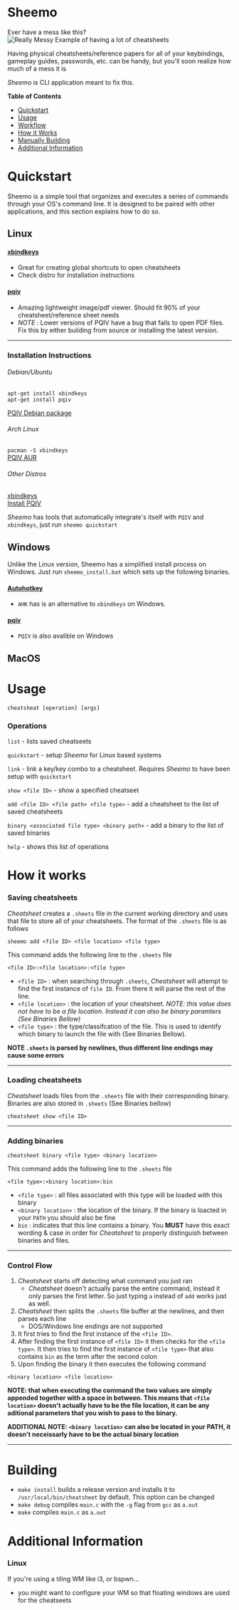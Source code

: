 # Sheemo
Ever have a mess like this?
![Really Messy Example of having a lot of cheatsheets](https://i.imgur.com/0QCUaDH.jpg)

Having physical cheatsheets/reference papers for all of your keybindings, gameplay guides, passwords, etc. can be handy, but you'll soon realize how much of a mess it is

_Sheemo_ is CLI application meant to fix this.

**Table of Contents**

* [Quickstart](#Quickstart)
* [Usage](#Usage)
* [Workflow](#Work)
* [How it Works](#Works)
* [Manually Building](#Build)
* [Additional Information](#Add)

<a name="Quickstart"/>

# Quickstart
Sheemo is a simple tool that organizes and executes a series of commands through your OS's command line. It is designed to be paired with other applications, and this section explains how to do so.

## Linux

#### [xbindkeys](http://git.savannah.gnu.org/cgit/xbindkeys.git/)
- Great for creating global shortcuts to open cheatsheets
- Check distro for installation instructions

#### [pqiv](https://github.com/phillipberndt/pqiv)
- Amazing lightweight image/pdf viewer. Should fit 90% of your cheatsheet/reference sheet needs
- _NOTE_ : Lower versions of PQIV have a bug that fails to open PDF files. Fix this by either building from source or installing the latest version.

---

### Installation Instructions

###### Debian/Ubuntu
`apt-get install xbindkeys`  
`apt-get install pqiv`

[PQIV Debian package](https://packages.debian.org/en/sid/pqiv)

###### Arch Linux
`pacman -S xbindkeys`  
[PQIV AUR](https://aur.archlinux.org/packages/pqiv/)

###### Other Distros
[xbindkeys](https://github.com/IonicaBizau/xbindkeys/blob/master/INSTALL)  
[Install PQIV](https://github.com/phillipberndt/pqiv#installation)

_Sheemo_ has tools that automatically integrate's itself with `PQIV` and `xbindkeys`, just run `sheemo quickstart` 

## Windows

Unlike the Linux version, Sheemo has a simplified install process on Windows. Just run `sheemo_install.bat` which sets up the following binaries.

#### [Autohotkey](https://autohotkey.com/download/)
- `AHK` has is an alternative to `xbindkeys` on Windows.

#### [pqiv](https://intern.pberndt.com/pqiv_builds/)
- `PQIV` is also avalible on Windows

## MacOS

<a name="Usage"/>

# Usage
`cheatsheat [operation] [args]`

### Operations
`list` - lists saved cheatseets  

`quickstart` - setup _Sheemo_ for Linux based systems

`link` - link a key/key combo to a cheatsheet. Requires _Sheemo_ to have been setup with `quickstart`

`show <file ID>` - show a specified cheatseet  

`add <file ID> <file path> <file type>` - add a cheatsheet to the list of saved cheatsheets  

`binary <associated file type> <binary path>` - add a binary to the list of saved binaries  

`help` - shows this list of operations

<a name="Works"/>

# How it works
### Saving cheatsheets
_Cheatsheet_ creates a `.sheets` file in the current working directory and uses that file to store all of your cheatsheets. The format of the `.sheets` file is as follows

`sheemo add <file ID> <file location> <file type>`

This command adds the following line to the `.sheets` file

`<file ID>:<file location>:<file type>`


- `<file ID>` : when searching through `.sheets`, _Cheatsheet_ will attempt to find the first instance of `file ID`. From there it will parse the rest of the line.
- `<file location>` : the location of your cheatsheet. _NOTE: this value does not have to be a file location. Instead it can also be binary paramters (See Binaries Bellow)_
- `<file type>` : the type/classifcation of the file. This is used to identify which binary to launch the file with (See Binaries Bellow).

__NOTE `.sheets` is parsed by newlines, thus different line endings may cause some errors__
___


### Loading cheatsheets
_Cheatsheet_ loads files from the `.sheets` file with their corresponding binary. Binaries are also stored in `.sheets` (See Binaries bellow)

`cheatsheet show <file ID>`
___


### Adding binaries

`cheatsheet binary <file type> <binary location>`

This command adds the following line to the `.sheets` file

`<file type>:<binary location>:bin`


- `<file type>` : all files associated with this type will be loaded with this binary
- `<binary location>` : the location of the binary. If the binary is loacted in your `PATH` you should also be fine
- `bin` : indicates that this line contains a binary. You __MUST__ have this exact wording & case in order for _Cheatsheet_ to properly distinguish between binaries and files.
___

### Control Flow

1) _Cheatsheet_ starts off detecting what command you just ran
     - _Cheatsheet_ doesn't actually parse the entire command, instead it only parses the first letter. So just typing `a` instead of `add` works just as well.
2) _Cheatsheet_ then splits the `.sheets` file buffer at the newlines, and then parses each line
     - DOS/Windows line endings are not supported
3) It first tries to find the first instance of the `<file ID>`.
4) After finding the first instance of `<file ID>` it then checks for the `<file type>`. It then tries to find the first instance of `<file type>` that also contains `bin` as the term after the second colon
5) Upon finding the binary it then executes the following command

`<binary location> <file location>`

__NOTE: that when executing the command the two values are simply appended together with a space in between. This means that `<file location>` doesn't actually have to be the file location, it can be any aditional parameters that you wish to pass to the binary.__

__ADDITIONAL NOTE: `<binary location>` can also be located in your PATH, it doesn't neceissarly have to be the actual binary location__

___

<a name="Build"/>

# Building
- `make install` builds a release version and installs it to `/usr/local/bin/cheatsheet` by default. This option can be changed
- `make debug` compiles `main.c` with the `-g` flag from `gcc` as `a.out`
- `make` compiles `main.c` as `a.out`

<a name="Add"/>

# Additional Information

### Linux
If you're using a tiling WM like i3, or bspwn...
- you might want to configure your WM so that floating windows are used for the cheatseets